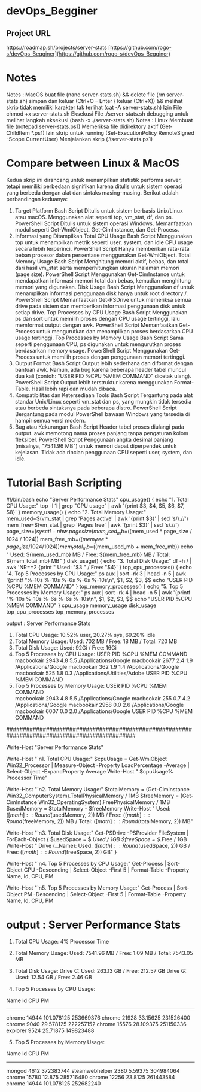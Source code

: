 # devOps_Begginer
## Project URL
https://roadmap.sh/projects/server-stats
[https://github.com/rogo-s/devOps_Begginer](https://github.com/rogo-s/devOps_Begginer)

# Notes
Notes : 
MacOS
buat file (nano server-stats.sh) && delete file (rm server-stats.sh)
simpan dan keluar (Ctrl+O – Enter / keluar (Ctrl+X)) && melihat skrip tidak memiliki karakter tak terlihat (cat -A server-stats.sh)
Izin File chmod +x server-stats.sh
Eksekusi File ./server-stats.sh
debugging untuk melihat langkah eksekusi (bash -x ./server-stats.sh)
Notes : 
Linux
Membuat file (notepad server-stats.ps1)
Memeriksa file didirektory aktif  (Get-ChildItem *.ps1)
Izin skrip untuk running (Set-ExecutionPolicy RemoteSigned -Scope CurrentUser)
Menjalankan skrip (.\server-stats.ps1)

# Compare between Linux & MacOS
Kedua skrip ini dirancang untuk menampilkan statistik performa server, tetapi memiliki perbedaan signifikan karena ditulis untuk sistem operasi yang berbeda dengan alat dan sintaks masing-masing. Berikut adalah perbandingan keduanya:
1. Target Platform
Bash Script
Ditulis untuk sistem berbasis Unix/Linux atau macOS. Menggunakan alat seperti top, vm_stat, df, dan ps.
PowerShell Script
Ditulis untuk sistem operasi Windows. Memanfaatkan modul seperti Get-WmiObject, Get-CimInstance, dan Get-Process.
2. Informasi yang Ditampilkan
Total CPU Usage
Bash Script
Menggunakan top untuk menampilkan metrik seperti user, system, dan idle CPU usage secara lebih terperinci.
PowerShell Script
Hanya memberikan rata-rata beban prosesor dalam persentase menggunakan Get-WmiObject.
Total Memory Usage
Bash Script
Menghitung memori aktif, bebas, dan total dari hasil vm_stat serta memperhitungkan ukuran halaman memori (page size).
PowerShell Script
Menggunakan Get-CimInstance untuk mendapatkan informasi memori total dan bebas, kemudian menghitung memori yang digunakan.
Disk Usage
Bash Script
Menggunakan df untuk menampilkan informasi penggunaan disk hanya untuk root directory /.
PowerShell Script
Memanfaatkan Get-PSDrive untuk memeriksa semua drive pada sistem dan memberikan informasi penggunaan disk untuk setiap drive.
Top Processes by CPU Usage
Bash Script
Menggunakan ps dan sort untuk memilih proses dengan CPU usage tertinggi, lalu memformat output dengan awk.
PowerShell Script
Memanfaatkan Get-Process untuk mengurutkan dan menampilkan proses berdasarkan CPU usage tertinggi.
Top Processes by Memory Usage
Bash Script
Sama seperti penggunaan CPU, ps digunakan untuk mengurutkan proses berdasarkan memory usage.
PowerShell Script
Menggunakan Get-Process untuk memilih proses dengan penggunaan memori tertinggi.
3. Output Format
Bash Script
Output lebih sederhana dan diformat dengan bantuan awk. Namun, ada bug karena beberapa header tabel muncul dua kali (contoh: "USER PID %CPU %MEM COMMAND" dicetak ulang).
PowerShell Script
Output lebih terstruktur karena menggunakan Format-Table. Hasil lebih rapi dan mudah dibaca.
4. Kompatibilitas dan Ketersediaan Tools
Bash Script
Tergantung pada alat standar Unix/Linux seperti vm_stat dan ps, yang mungkin tidak tersedia atau berbeda sintaksnya pada beberapa distro.
PowerShell Script
Bergantung pada modul PowerShell bawaan Windows yang tersedia di hampir semua versi modern.
5. Bug atau Kekurangan
Bash Script
Header tabel proses diulangi pada output.
awk memotong nama proses panjang tanpa pengaturan kolom fleksibel.
PowerShell Script
Penggunaan angka desimal panjang (misalnya, "7541.96 MB") untuk memori dapat diperpendek untuk kejelasan.
Tidak ada rincian penggunaan CPU seperti user, system, dan idle.

# Tutorial Bash Scripting
#!/bin/bash
echo "Server Performance Stats"
cpu_usage() {
    echo "1. Total CPU Usage:"
    top -l 1 | grep "CPU usage" | awk '{print $3, $4, $5, $6, $7, $8}'
}
memory_usage() {
    echo "2. Total Memory Usage:"
    mem_used=$(vm_stat | grep 'Pages active' | awk '{print $3}' | sed 's/\.//')
    mem_free=$(vm_stat | grep 'Pages free' | awk '{print $3}' | sed 's/\.//')
    page_size=$(sysctl -n hw.pagesize)
    mem_used_mb=$((mem_used * page_size / 1024 / 1024))
    mem_free_mb=$((mem_free * page_size / 1024 / 1024))
    mem_total_mb=$((mem_used_mb + mem_free_mb))
    echo "   Used: ${mem_used_mb} MB / Free: ${mem_free_mb} MB / Total: ${mem_total_mb} MB"
}
disk_usage() {
    echo "3. Total Disk Usage:"
    df -h / | awk 'NR==2 {print "   Used: "$3 " / Free: "$4}'
}
top_cpu_processes() {
    echo "4. Top 5 Processes by CPU Usage:"
    ps aux | sort -rk 3 | head -n 5 | awk '{printf "%-10s %-10s %-6s %-6s %-10s\n", $1, $2, $3, $$
    echo "USER       PID       %CPU   %MEM   COMMAND"
}
top_memory_processes() {
    echo "5. Top 5 Processes by Memory Usage:"
    ps aux | sort -rk 4 | head -n 5 | awk '{printf "%-10s %-10s %-6s %-6s %-10s\n", $1, $2, $3, $$
    echo "USER       PID       %CPU   %MEM   COMMAND"
}
cpu_usage
memory_usage
disk_usage
top_cpu_processes
top_memory_processes

output :
Server Performance Stats
1. Total CPU Usage:
10.52% user, 20.27% sys, 69.20% idle
2. Total Memory Usage:
   Used: 702 MB / Free: 18 MB / Total: 720 MB
3. Total Disk Usage:
   Used: 92Gi / Free: 16Gi
4. Top 5 Processes by CPU Usage:
USER       PID        %CPU   %MEM   COMMAND   
macbookair 2943       4.8    5.5    /Applications/Google
macbookair 2677       2.4    1.9    /Applications/Google
macbookair 362        1.9    1.4    /Applications/Google
macbookair 525        1.8    0.3    /Applications/Utilities/Adobe
USER       PID       %CPU   %MEM   COMMAND
5. Top 5 Processes by Memory Usage:
USER       PID        %CPU   %MEM   COMMAND   
macbookair 2943       4.8    5.5    /Applications/Google
macbookair 255        0.7    4.2    /Applications/Google
macbookair 2958       0.0    2.6    /Applications/Google
macbookair 6007       0.0    2.0    /Applications/Google
USER       PID       %CPU   %MEM   COMMAND

###############################################################################################

Write-Host "Server Performance Stats"

Write-Host "`n1. Total CPU Usage:"
$cpuUsage = Get-WmiObject Win32_Processor | Measure-Object -Property LoadPercentage -Average | Select-Object -ExpandProperty Average
Write-Host "   $cpuUsage% Processor Time"

Write-Host "`n2. Total Memory Usage:"
$totalMemory = (Get-CimInstance Win32_ComputerSystem).TotalPhysicalMemory / 1MB
$freeMemory = (Get-CimInstance Win32_OperatingSystem).FreePhysicalMemory / 1MB
$usedMemory = $totalMemory - $freeMemory
Write-Host "   Used: $([math]::Round($usedMemory, 2)) MB / Free: $([math]::Round($freeMemory, 2)) MB / Total: $([math]::Round($totalMemory, 2)) MB"

Write-Host "`n3. Total Disk Usage:"
Get-PSDrive -PSProvider FileSystem | ForEach-Object {
    $usedSpace = $_.Used / 1GB
    $freeSpace = $_.Free / 1GB
    Write-Host "   Drive $($_.Name): Used: $([math]::Round($usedSpace, 2)) GB / Free: $([math]::Round($freeSpace, 2)) GB"
}

Write-Host "`n4. Top 5 Processes by CPU Usage:"
Get-Process | Sort-Object CPU -Descending | Select-Object -First 5 | Format-Table -Property Name, Id, CPU, PM

Write-Host "`n5. Top 5 Processes by Memory Usage:"
Get-Process | Sort-Object PM -Descending | Select-Object -First 5 | Format-Table -Property Name, Id, CPU, PM

output :
Server Performance Stats
=========================

1. Total CPU Usage:
   4% Processor Time

2. Total Memory Usage:
   Used: 7541.96 MB / Free: 1.09 MB / Total: 7543.05 MB

3. Total Disk Usage:
   Drive C: Used: 263.13 GB / Free: 212.57 GB
   Drive G: Used: 12.54 GB / Free: 2.46 GB

4. Top 5 Processes by CPU Usage:

Name        Id        CPU        PM
----        --        ---        --
chrome   14944 101.078125 253669376
chrome   21928   33.15625 231526400
chrome    9040  29.578125 222257152
chrome   15576  28.109375 251150336
explorer  9524   25.71875 149823488



5. Top 5 Processes by Memory Usage:

Name              Id CPU               PM
----              -- ---               --
mongod          4612            372383744
steamwebhelper  2380 5.59375    304984064
chrome         15780 12.875     285716480
chrome         12256 23.8125    261443584
chrome         14944 101.078125 252682240


